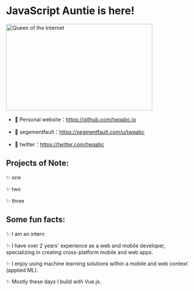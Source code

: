 #  JavaScript Auntie is here!
<img alt="Queen of the Internet" border="0" height="236" src="https://github-readme-stats.vercel.app/api?username=twqabc&show_icons=true&icon_color=805AD5&text_color=718096&bg_color=ffffff&hide_title=true" title="Queen of the Internet" width="400" />

- 🍓 Personal website：https://github.com/twqabc.io

- 🍓 segementfault：https://segmentfault.com/u/twqabc

- 🍓 twitter：https://twitter.com/twqabc

## Projects of Note:

✨ one

✨ two

✨ three

## Some fun facts:

✨ I am an intern

✨ I have over 2 years' experience as a web and mobile developer, specializing in creating cross-platform mobile and web apps.

✨ I enjoy using machine learning solutions within a mobile and web context (applied ML).

✨ Mostly these days I build with Vue.js.
